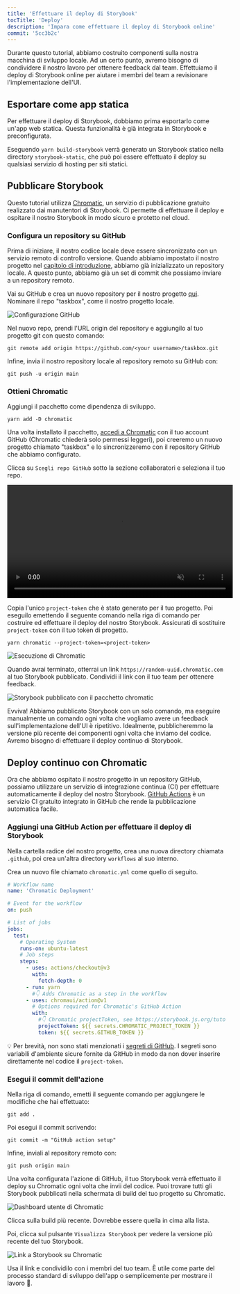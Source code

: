 ```yaml
---
title: 'Effettuare il deploy di Storybook'
tocTitle: 'Deploy'
description: 'Impara come effettuare il deploy di Storybook online'
commit: '5cc3b2c'
---
```


Durante questo tutorial, abbiamo costruito componenti sulla nostra macchina di sviluppo locale. Ad un certo punto, avremo bisogno di condividere il nostro lavoro per ottenere feedback dal team. Effettuiamo il deploy di Storybook online per aiutare i membri del team a revisionare l'implementazione dell'UI.

## Esportare come app statica

Per effettuare il deploy di Storybook, dobbiamo prima esportarlo come un'app web statica. Questa funzionalità è già integrata in Storybook e preconfigurata.

Eseguendo `yarn build-storybook` verrà generato un Storybook statico nella directory `storybook-static`, che può poi essere effettuato il deploy su qualsiasi servizio di hosting per siti statici.

## Pubblicare Storybook

Questo tutorial utilizza [Chromatic](https://www.chromatic.com/?utm_source=storybook_website&utm_medium=link&utm_campaign=storybook), un servizio di pubblicazione gratuito realizzato dai manutentori di Storybook. Ci permette di effettuare il deploy e ospitare il nostro Storybook in modo sicuro e protetto nel cloud.

### Configura un repository su GitHub

Prima di iniziare, il nostro codice locale deve essere sincronizzato con un servizio remoto di controllo versione. Quando abbiamo impostato il nostro progetto nel [capitolo di introduzione](/intro-to-storybook/react/en/get-started/), abbiamo già inizializzato un repository locale. A questo punto, abbiamo già un set di commit che possiamo inviare a un repository remoto.

Vai su GitHub e crea un nuovo repository per il nostro progetto [qui](https://github.com/new). Nominare il repo "taskbox", come il nostro progetto locale.

![Configurazione GitHub](/intro-to-storybook/github-create-taskbox.png)

Nel nuovo repo, prendi l'URL origin del repository e aggiungilo al tuo progetto git con questo comando:

```shell
git remote add origin https://github.com/<your username>/taskbox.git
```

Infine, invia il nostro repository locale al repository remoto su GitHub con:

```shell
git push -u origin main
```

### Ottieni Chromatic

Aggiungi il pacchetto come dipendenza di sviluppo.

```shell
yarn add -D chromatic
```

Una volta installato il pacchetto, [accedi a Chromatic](https://www.chromatic.com/start/?utm_source=storybook_website&utm_medium=link&utm_campaign=storybook) con il tuo account GitHub (Chromatic chiederà solo permessi leggeri), poi creeremo un nuovo progetto chiamato "taskbox" e lo sincronizzeremo con il repository GitHub che abbiamo configurato.

Clicca su `Scegli repo GitHub` sotto la sezione collaboratori e seleziona il tuo repo.

<video autoPlay muted playsInline loop style="width:520px; margin: 0 auto;">
  <source
    src="/intro-to-storybook/chromatic-setup-learnstorybook.mp4"
    type="video/mp4"
  />
</video>

Copia l'unico `project-token` che è stato generato per il tuo progetto. Poi eseguilo emettendo il seguente comando nella riga di comando per costruire ed effettuare il deploy del nostro Storybook. Assicurati di sostituire `project-token` con il tuo token di progetto.

```shell
yarn chromatic --project-token=<project-token>
```

![Esecuzione di Chromatic](/intro-to-storybook/chromatic-manual-storybook-console-log.png)

Quando avrai terminato, otterrai un link `https://random-uuid.chromatic.com` al tuo Storybook pubblicato. Condividi il link con il tuo team per ottenere feedback.

![Storybook pubblicato con il pacchetto chromatic](/intro-to-storybook/chromatic-manual-storybook-deploy.png)

Evviva! Abbiamo pubblicato Storybook con un solo comando, ma eseguire manualmente un comando ogni volta che vogliamo avere un feedback sull'implementazione dell'UI è ripetitivo. Idealmente, pubblicheremmo la versione più recente dei componenti ogni volta che inviamo del codice. Avremo bisogno di effettuare il deploy continuo di Storybook.

## Deploy continuo con Chromatic

Ora che abbiamo ospitato il nostro progetto in un repository GitHub, possiamo utilizzare un servizio di integrazione continua (CI) per effettuare automaticamente il deploy del nostro Storybook. [GitHub Actions](https://github.com/features/actions) è un servizio CI gratuito integrato in GitHub che rende la pubblicazione automatica facile.

### Aggiungi una GitHub Action per effettuare il deploy di Storybook

Nella cartella radice del nostro progetto, crea una nuova directory chiamata `.github`, poi crea un'altra directory `workflows` al suo interno.

Crea un nuovo file chiamato `chromatic.yml` come quello di seguito.

```yaml:title=.github/workflows/chromatic.yml
# Workflow name
name: 'Chromatic Deployment'

# Event for the workflow
on: push

# List of jobs
jobs:
  test:
    # Operating System
    runs-on: ubuntu-latest
    # Job steps
    steps:
      - uses: actions/checkout@v3
        with:
          fetch-depth: 0
      - run: yarn
        #👇 Adds Chromatic as a step in the workflow
      - uses: chromaui/action@v1
        # Options required for Chromatic's GitHub Action
        with:
          #👇 Chromatic projectToken, see https://storybook.js.org/tutorials/intro-to-storybook/react/en/deploy/ to obtain it
          projectToken: ${{ secrets.CHROMATIC_PROJECT_TOKEN }}
          token: ${{ secrets.GITHUB_TOKEN }}
```

<div class="aside">
💡 Per brevità, non sono stati menzionati i <a href="https://docs.github.com/en/actions/security-guides/using-secrets-in-github-actions#creating-encrypted-secrets-for-a-repository">segreti di GitHub</a>. I segreti sono variabili d'ambiente sicure fornite da GitHub in modo da non dover inserire direttamente nel codice il <code>project-token</code>.
</div>

### Esegui il commit dell'azione

Nella riga di comando, emetti il seguente comando per aggiungere le modifiche che hai effettuato:

```shell
git add .
```

Poi esegui il commit scrivendo:

```shell
git commit -m "GitHub action setup"
```

Infine, inviali al repository remoto con:

```shell
git push origin main
```

Una volta configurata l'azione di GitHub, il tuo Storybook verrà effettuato il deploy su Chromatic ogni volta che invii del codice. Puoi trovare tutti gli Storybook pubblicati nella schermata di build del tuo progetto su Chromatic.

![Dashboard utente di Chromatic](/intro-to-storybook/chromatic-user-dashboard.png)

Clicca sulla build più recente. Dovrebbe essere quella in cima alla lista.

Poi, clicca sul pulsante `Visualizza Storybook` per vedere la versione più recente del tuo Storybook.

![Link a Storybook su Chromatic](/intro-to-storybook/chromatic-build-storybook-link.png)

Usa il link e condividilo con i membri del tuo team. È utile come parte del processo standard di sviluppo dell'app o semplicemente per mostrare il lavoro 💅.

